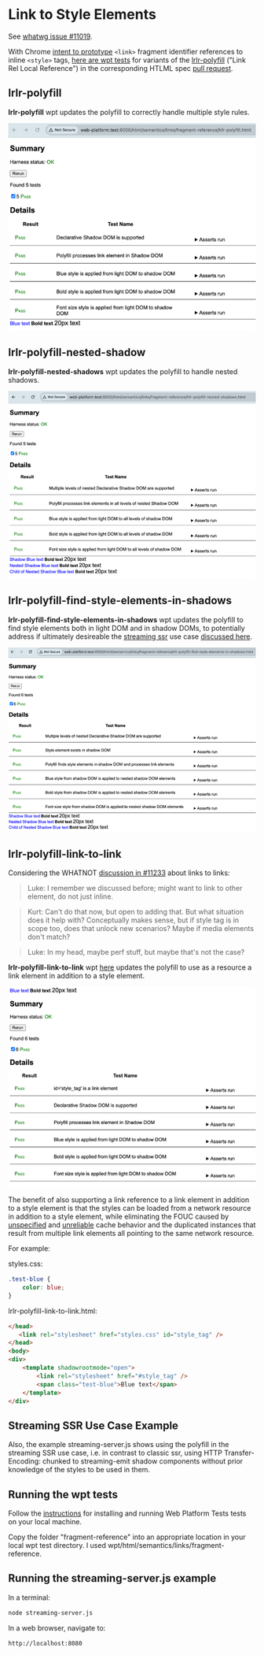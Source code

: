 # Link to Style Elements

See [whatwg issue #11019](https://github.com/whatwg/html/issues/11019).

With Chrome [intent to prototype](https://groups.google.com/a/chromium.org/g/blink-dev/c/676KIre8ZZY/m/pojeIaOvDwAJ) `<link>` fragment identifier references to inline `<style>` tags, [here are wpt tests](https://github.com/htmlcomponents/link-to-style-elements) for variants of the [lrlr-polyfill](https://github.com/KurtCattiSchmidt/kurtspublishedw3cdrafts) ("Link Rel Local Reference") in the corresponding HTLML spec [pull request](https://github.com/whatwg/html/pull/11212).

## lrlr-polyfill

**lrlr-polyfill** wpt updates the polyfill to correctly handle multiple style rules.

![lrlr-polyfil wpt](./images/lrlr-polyfill.png)

## lrlr-polyfill-nested-shadow

**lrlr-polyfill-nested-shadows** wpt updates the polyfill to handle nested shadows.

![lrlr-polyfill-nested-shadows wpt](./images/lrlr-polyfill-nested-shadows.png)

## lrlr-polyfill-find-style-elements-in-shadows

**lrlr-polyfill-find-style-elements-in-shadows** wpt updates the polyfill to find style elements both in light DOM and in shadow DOMs, to potentially address if ultimately desireable the [streaming ssr](https://github.com/whatwg/html/issues/11019#issuecomment-2803094708) use case [discussed here](https://github.com/whatwg/html/issues/11019#issuecomment-2828783170).

![lrlr-polyfil-find-style-elements-in-shadows wpt](./images/lrlr-polyfill-find-style-elements-in-shadows.png)

## lrlr-polyfill-link-to-link

Considering the WHATNOT [discussion in #11233](https://github.com/whatwg/html/issues/11233) about links to links:

>Luke: I remember we discussed before; might want to link to other <link> element, do not just inline.

>Kurt: Can't do that now, but open to adding that. But what situation does it help with? Conceptually makes sense, but if style tag is in scope too, does that unlock new scenarios? Maybe if media elements don't match?

>Luke: In my head, maybe perf stuff, but maybe that's not the case?

**lrlr-polyfill-link-to-link** wpt [here](https://github.com/htmlcomponents/link-to-style-elements) updates the polyfill to use as a resource a link element in addition to  a style element.

![lrlr-polyfil-link-to-link wpt](./images/lrlr-polyfill-link-to-link.png)

The benefit of also supporting a link reference to a link element in addition to a style element is that the styles can be loaded from a network resource in addition to a style element, while eliminating the FOUC caused by [unspecified](https://github.com/whatwg/html/issues/11244) and [unreliable](https://issues.chromium.org/issues/383593251) cache behavior and the duplicated instances that result from multiple link elements all pointing to the same network resource.

For example:

styles.css:
```css
.test-blue {
    color: blue;
}
```

lrlr-polyfill-link-to-link.html:
```html
</head>
   <link rel="stylesheet" href="styles.css" id="style_tag" />
</head>
<body>
<div>
    <template shadowrootmode="open">
        <link rel="stylesheet" href="#style_tag" />
        <span class="test-blue">Blue text</span>
    </template>
</div>
```

## Streaming SSR Use Case Example

Also, the example streaming-server.js shows using the polyfill in the streaming SSR use case, i.e. in contrast to classic ssr, using HTTP Transfer-Encoding: chunked to streaming-emit shadow components without prior knowledge of the styles to be used in them.

## Running the wpt tests

Follow the [instructions](https://web-platform-tests.org/running-tests/index.html) for installing and running Web Platform Tests tests on your local machine.

Copy the folder "fragment-reference" into an appropriate location in your local wpt test directory. I used wpt/html/semantics/links/fragment-reference.

## Running the streaming-server.js example

In a terminal:

```bash
node streaming-server.js
```

In a web browser, navigate to:

```text
http://localhost:8080
```

